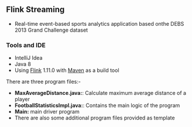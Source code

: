 ## Flink Streaming

 - Real-time event-based sports analytics application based onthe DEBS 2013 Grand Challenge dataset

### Tools and IDE
-  IntelliJ Idea
-  Java 8
-  Using [Flink](https://flink.apache.org/) 1.11.0 with [Maven](https://maven.apache.org/) as a build tool

 There are three program files:-
 
-  **MaxAverageDistance.java:**: Calculate maximum average distance of a player
-  **FootballStatisticsImpl.java:**: Contains the main logic of the program 
-  **Main:** main driver program
-   There are also some additional program files provided as template














